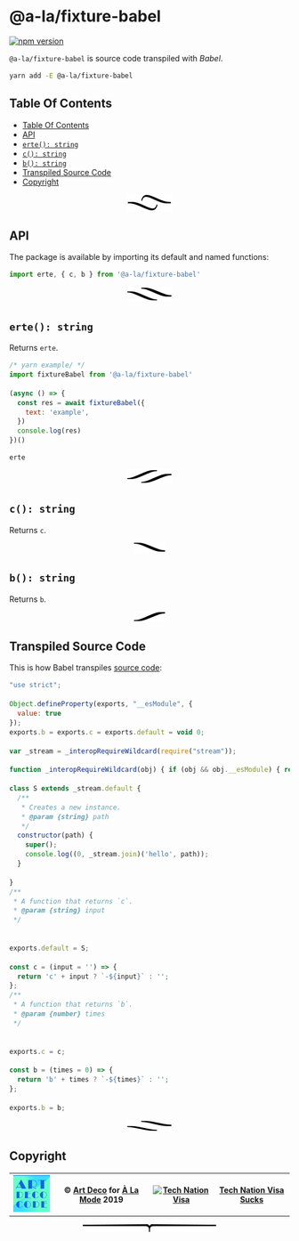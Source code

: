 # @a-la/fixture-babel

[![npm version](https://badge.fury.io/js/%40a-la%2Ffixture-babel.svg)](https://npmjs.org/package/@a-la/fixture-babel)

`@a-la/fixture-babel` is source code transpiled with _Babel_.

```sh
yarn add -E @a-la/fixture-babel
```

## Table Of Contents

- [Table Of Contents](#table-of-contents)
- [API](#api)
- [`erte(): string`](#erte-string)
- [`c(): string`](#c-string)
- [`b(): string`](#b-string)
- [Transpiled Source Code](#transpiled-source-code)
- [Copyright](#copyright)

<p align="center"><a href="#table-of-contents"><img src="/.documentary/section-breaks/0.svg?sanitize=true"></a></p>

## API

The package is available by importing its default and named functions:

```js
import erte, { c, b } from '@a-la/fixture-babel'
```

<p align="center"><a href="#table-of-contents"><img src="/.documentary/section-breaks/1.svg?sanitize=true"></a></p>

## `erte(): string`

Returns `erte`.

```js
/* yarn example/ */
import fixtureBabel from '@a-la/fixture-babel'

(async () => {
  const res = await fixtureBabel({
    text: 'example',
  })
  console.log(res)
})()
```
```
erte
```

<p align="center"><a href="#table-of-contents"><img src="/.documentary/section-breaks/2.svg?sanitize=true"></a></p>

## `c(): string`

Returns `c`.

<p align="center"><a href="#table-of-contents"><img src="/.documentary/section-breaks/3.svg?sanitize=true"></a></p>

## `b(): string`

Returns `b`.

<p align="center"><a href="#table-of-contents"><img src="/.documentary/section-breaks/4.svg?sanitize=true"></a></p>

## Transpiled Source Code

This is how Babel transpiles [source code](src/class.js):

```js
"use strict";

Object.defineProperty(exports, "__esModule", {
  value: true
});
exports.b = exports.c = exports.default = void 0;

var _stream = _interopRequireWildcard(require("stream"));

function _interopRequireWildcard(obj) { if (obj && obj.__esModule) { return obj; } else { var newObj = {}; if (obj != null) { for (var key in obj) { if (Object.prototype.hasOwnProperty.call(obj, key)) { var desc = Object.defineProperty && Object.getOwnPropertyDescriptor ? Object.getOwnPropertyDescriptor(obj, key) : {}; if (desc.get || desc.set) { Object.defineProperty(newObj, key, desc); } else { newObj[key] = obj[key]; } } } } newObj.default = obj; return newObj; } }

class S extends _stream.default {
  /**
   * Creates a new instance.
   * @param {string} path
   */
  constructor(path) {
    super();
    console.log((0, _stream.join)('hello', path));
  }

}
/**
 * A function that returns `c`.
 * @param {string} input
 */


exports.default = S;

const c = (input = '') => {
  return 'c' + input ? `-${input}` : '';
};
/**
 * A function that returns `b`.
 * @param {number} times
 */


exports.c = c;

const b = (times = 0) => {
  return 'b' + times ? `-${times}` : '';
};

exports.b = b;
```

<p align="center"><a href="#table-of-contents"><img src="/.documentary/section-breaks/5.svg?sanitize=true"></a></p>

## Copyright

<table>
  <tr>
    <th>
      <a href="https://artd.eco">
        <img src="https://raw.githubusercontent.com/wrote/wrote/master/images/artdeco.png" alt="Art Deco" />
      </a>
    </th>
    <th>© <a href="https://artd.eco">Art Deco</a> for <a href="https://alamode.cc">À La Mode</a> 2019</th>
    <th>
      <a href="https://www.technation.sucks" title="Tech Nation Visa">
        <img src="https://raw.githubusercontent.com/artdecoweb/www.technation.sucks/master/anim.gif"
          alt="Tech Nation Visa" />
      </a>
    </th>
    <th><a href="https://www.technation.sucks">Tech Nation Visa Sucks</a></th>
  </tr>
</table>

<p align="center"><a href="#table-of-contents"><img src="/.documentary/section-breaks/-1.svg?sanitize=true"></a></p>